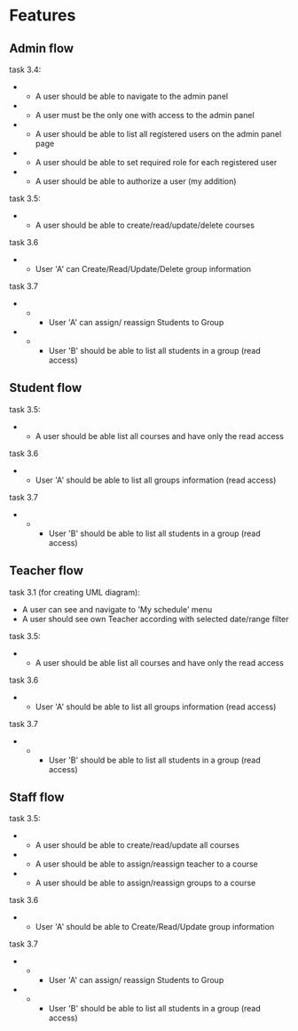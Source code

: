 # Features

## Admin flow

task 3.4:
+ + A user should be able to navigate to the admin panel
+ + A user must be the only one with access to the admin panel
+ + A user should be able to list all registered users on the admin panel page

+ + A user should be able to set required role for each registered user 
+ + A user should be able to authorize a user (my addition)

task 3.5: 
+ + A user should be able to create/read/update/delete courses

task 3.6
+ + User 'A' can Create/Read/Update/Delete group information

task 3.7
+ - - User 'A' can assign/ reassign Students to Group
+ - - User 'B' should be able to list all students in a group (read access)

## Student flow

task 3.5:
+ + A user should be able list all courses and have only the read access

task 3.6
+ + User 'A' should be able to list all groups information (read access)

task 3.7
- - - User 'B' should be able to list all students in a group (read access)

## Teacher flow

task 3.1 (for creating UML diagram):
- A user can see and navigate to 'My schedule' menu
- A user should see own Teacher according with selected date/range filter

task 3.5:
+ + A user should be able list all courses and have only the read access

task 3.6
+ + User 'A' should be able to list all groups information (read access)

task 3.7
- - - User 'B' should be able to list all students in a group (read access)

## Staff flow

task 3.5:
+ + A user should be able to create/read/update all courses
+ + A user should be able to assign/reassign teacher to a course
+ + A user should be able to assign/reassign groups to a course 

task 3.6
+ + User 'A' should be able to Create/Read/Update group information

task 3.7
- - - User 'A' can assign/ reassign Students to Group
- - - User 'B' should be able to list all students in a group (read access)

